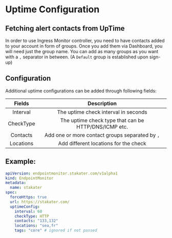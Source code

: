# Uptime Configuration
## Fetching alert contacts from UpTime

In order to use Ingress Monitor controller, you need to have contacts added to your account in form of groups. Once you add them via Dashboard, you will need just the group name. You can add as many groups as you want with a `,` separator in between. (A `Default` group is established upon sign-up)

## Configuration

Additional uptime configurations can be added through following fields:

|                        Fields                    |                    Description                               |
|:----------------------------------------------------:|:------------------------------------------------------------:|
| Interval            | The uptime check interval in seconds                    |
| CheckType        | The uptime check type that can be HTTP/DNS/ICMP etc. |
| Contacts | Add one or more contact groups separated by `,` |
| Locations | Add different locations for the check |

## Example: 

```yaml
apiVersion: endpointmonitor.stakater.com/v1alpha1
kind: EndpointMonitor
metadata:
  name: stakater
spec:
  forceHttps: true
  url: https://stakater.com/
  uptimeConfig:
    interval: 60
    checkType: HTTP
    contacts: "133,132"
    locations: "sea,fr"
    tags: "core" # ignored if not passed
```
